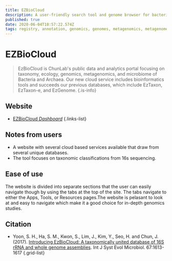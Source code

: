 ```yaml
---
title: EZBioCloud
description: A user-friendly search tool and genome browser for bacteria.
published: true
date: 2020-06-04T18:57:22.574Z
tags: registry, annotation, genomics, genomes, metagenomics, metagenomes, taxonomy, sequence analysis, genes, 16s rrna, phylogeny, rdna, genome browser, microbiome, taxonomic profiling
---
```


# EZBioCloud

> EzBioCloud is ChunLab's public data and analytics portal focusing on taxonomy, ecology, genomics, metagenomics, and microbiome of Bacteria and Archaea. Our new cloud service includes bioinformatics tools and succeeds our previous databases, which include EzTaxon, EzTaxon-e, and EzGenome. 
{.is-info}

## Website

- [EZBioCloud *Dashboard*](https://www.ezbiocloud.net/dashboard)
{.links-list}

## Notes from users 
- A website with several cloud based services available that draw from several unique databases.
- The tool focuses on taxonomic classifications from 16s sequencing.

## Ease of use 

The website is divided into separate sections that the user can easily navigate though by using the tabs at the top of the site. The tabs navigate to either the Apps, Tools, or Resources pages.The website is pelasant to look at and easy to navigate which make it a good choice for in-depth genomics studies.



## Citation

- Yoon, S. H., Ha, S. M., Kwon, S., Lim, J., Kim, Y., Seo, H. and Chun, J. (2017). [Introducing EzBioCloud: A taxonomically united database of 16S rRNA and whole genome assemblies](http://www.ncbi.nlm.nih.gov/pubmed/28005526). Int J Syst Evol Microbiol. 67:1613-1617
{.grid-list}